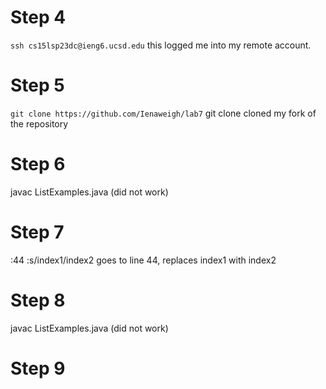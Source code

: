 # Step 4
`ssh cs15lsp23dc@ieng6.ucsd.edu` <enter>
  this logged me into my remote account.

# Step 5
`git clone https://github.com/Ienaweigh/lab7` <enter>
  git clone cloned my fork of the repository
  
# Step 6
javac ListExamples.java
  (did not work)
  
# Step 7
:44 <enter> :s/index1/index2 <enter>
  goes to line 44, replaces index1 with index2
 
# Step 8
javac ListExamples.java
 (did not work)
  
# Step 9
